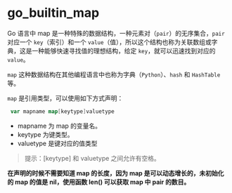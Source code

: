 # go_builtin_map

Go 语言中 map 是一种特殊的数据结构，一种元素对（`pair`）的无序集合，`pair` 对应一个 `key`（索引）和一个 `value`（值），所以这个结构也称为关联数组或字典，这是一种能够快速寻找值的理想结构，给定 `key`，就可以迅速找到对应的 `value`。

`map` 这种数据结构在其他编程语言中也称为字典（`Python`）、`hash` 和 `HashTable` 等。

`map` 是引用类型，可以使用如下方式声明：

```go
 var mapname map[keytype]valuetype
```

- mapname 为 map 的变量名。
- keytype 为键类型。
- valuetype 是键对应的值类型

> 提示：[keytype] 和 valuetype 之间允许有空格。

**在声明的时候不需要知道 map 的长度，因为 map 是可以动态增长的，未初始化的 map 的值是 nil，使用函数 len() 可以获取 map 中 pair 的数目。**

